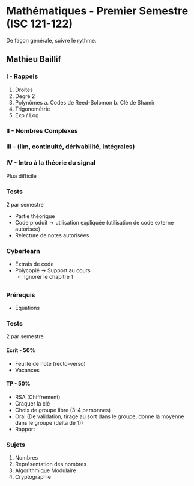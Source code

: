 # Mathématiques - Premier Semestre (ISC 121-122)

De façon générale, suivre le rythme.

## Mathieu Baillif

### I - Rappels

1. Droites
2. Degré 2
3. Polynômes
  a. Codes de Reed-Solomon
  b. Clé de Shamir
4. Trigonométrie
5. Exp / Log

### II - Nombres Complexes

### III - (lim, continuité, dérivabilité, intégrales)

### IV - Intro à la théorie du signal
Plua difficile

### Tests
2 par semestre
- Partie théorique
- Code produit -> utilisation expliquée (utilisation de code externe autorisée)
- Relecture de notes autorisées

### Cyberlearn
- Extrais de code
- Polycopié -> Support au cours
  - Ignorer le chapitre 1

## 

### Prérequis
- Equations

### Tests
2 par semestre

#### Écrit - 50%
- Feuille de note (recto-verso)
- Vacances

#### TP - 50%
- RSA (Chiffrement)
- Craquer la clé
- Choix de groupe libre (3-4 personnes)
- Oral (De validation, tirage au sort dans le groupe, donne la moyenne dans le groupe (delta de 1))
- Rapport

### Sujets
1. Nombres
2. Représentation des nombres
3. Algorithmique Modulaire
4. Cryptographie
